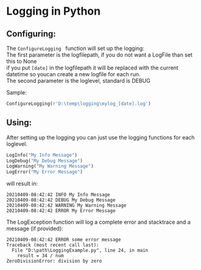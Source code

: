 # Logging in Python

## Configuring:
The ```ConfigureLogging ``` function will set up  the logging:<br/>
The first parameter is the logfilepath, if you do not want a LogFile than set this to None<br/>
if you put ```[date]``` in the logfilepath it will be replaced with the current datetime so youcan create a new logfile for each run.<br/>
The second parameter is the loglevel, standard is DEBUG


Sample:
```python
ConfigureLogging(r'D:\temp\logging\mylog_[date].log')
```
## Using:
After setting up the logging you can just use the logging functions for each loglevel.
```python
LogInfo("My Info Message")
LogDebug("My Debug Message")
LogWarning("My Warning Message")
LogError("My Error Message")
```
will result in:
```
20210409-08:42:42 INFO My Info Message
20210409-08:42:42 DEBUG My Debug Message
20210409-08:42:42 WARNING My Warning Message
20210409-08:42:42 ERROR My Error Message
```

The LogException function will log a complete error and stacktrace and a message (if provided):
```
20210409-08:42:42 ERROR some error message
Traceback (most recent call last):
  File "D:\path\LoggingExample.py", line 24, in main
    result = 34 / num
ZeroDivisionError: division by zero
```